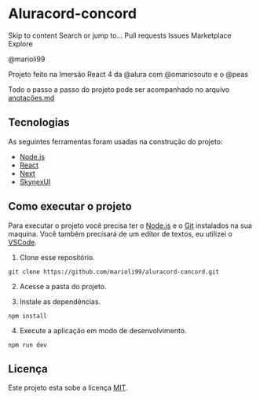 # Aluracord-concord

Skip to content
Search or jump to…
Pull requests
Issues
Marketplace
Explore
 
@marioli99 

   


Projeto feito na Imersão React 4 da @alura com @omariosouto e o @peas

Todo o passo a passo do projeto pode ser acompanhado no arquivo [anotações.md](/anotações.md)

## Tecnologias

As seguintes ferramentas foram usadas na construção do projeto:

- [Node.js](https://nodejs.dev)
- [React](https://pt-br.reactjs.org)
- [Next](https://nextjs.org)
- [SkynexUI](https://skynexui.dev)

## Como executar o projeto

Para executar o projeto você precisa ter o [Node.js](https://nodejs.dev) e o [Git](https://git-scm.com) instalados na sua maquina. Você também precisará de um editor de textos, eu utilizei o [VSCode](https://code.visualstudio.com).

1. Clone esse repositório.

```
git clone https://github.com/marioli99/aluracord-concord.git
```

2. Acesse a pasta do projeto.

3. Instale as dependências.

```
npm install
```

4. Execute a aplicação em modo de desenvolvimento.

```
npm run dev
```

## Licença

Este projeto esta sobe a licença [MIT](/LICENSE).




